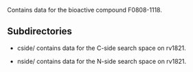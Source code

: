 Contains data for the bioactive compound F0808-1118.

## Subdirectories

- cside/ contains data for the C-side search space on rv1821.

- nside/ contains data for the N-side search space on rv1821.

